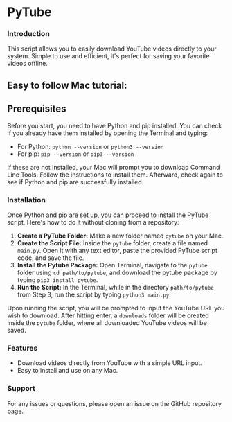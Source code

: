 # PyTube

### Introduction
This script allows you to easily download YouTube videos directly to your system. Simple to use and efficient, it's perfect for saving your favorite videos offline.


## Easy to follow Mac tutorial:

## Prerequisites
Before you start, you need to have Python and pip installed. You can check if you already have them installed by opening the Terminal and typing:

- For Python: `python --version` or `python3 --version`
- For pip: `pip --version` or `pip3 --version`

If these are not installed, your Mac will prompt you to download Command Line Tools. Follow the instructions to install them. Afterward, check again to see if Python and pip are successfully installed.

### Installation
Once Python and pip are set up, you can proceed to install the PyTube script. Here's how to do it without cloning from a repository:

1. **Create a PyTube Folder:** Make a new folder named `pytube` on your Mac.
2. **Create the Script File:** Inside the `pytube` folder, create a file named `main.py`. Open it with any text editor, paste the provided PyTube script code, and save the file.
3. **Install the Pytube Package:** Open Terminal, navigate to the `pytube` folder using `cd path/to/pytube`, and download the pytube package by typing `pip3 install pytube`.
4. **Run the Script:** In the Terminal, while in the directory `path/to/pytube` from Step 3, run the script by typing `python3 main.py`.

Upon running the script, you will be prompted to input the YouTube URL you wish to download. After hitting enter, a `downloads` folder will be created inside the `pytube` folder, where all downloaded YouTube videos will be saved.

### Features
- Download videos directly from YouTube with a simple URL input.
- Easy to install and use on any Mac.

### Support
For any issues or questions, please open an issue on the GitHub repository page.